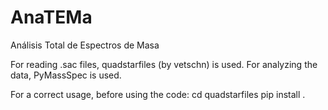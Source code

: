 # AnaTEMa
Análisis Total de Espectros de Masa

For reading .sac files, quadstarfiles (by vetschn) is used.
For analyzing the data, PyMassSpec is used.

For a correct usage, before using the code:
cd quadstarfiles
pip install .

